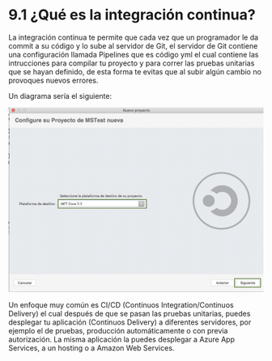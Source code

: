 # 9.1 ¿Qué es la integración continua?

La integración continua te permite que cada vez que un programador le da commit a su código y lo sube al servidor de Git, el servidor de Git contiene una configuración llamada Pipelines que es código yml el cual contiene las intrucciones para compilar tu proyecto y para correr las pruebas unitarias que se hayan definido, de esta forma te evitas que al subir algún cambio no provoques nuevos errores.

Un diagrama sería el siguiente:

![](../.gitbook/assets/image%20%28201%29.png)

Un enfoque muy común es CI/CD \(Continuos Integration/Continuos Delivery\) el cual después de que se pasan las pruebas unitarias, puedes desplegar tu aplicación \(Continuos Delivery\) a diferentes servidores, por ejemplo el de pruebas, producción automáticamente o con previa autorización. La misma aplicación la puedes desplegar a Azure App Services, a un hosting o a Amazon Web Services.

